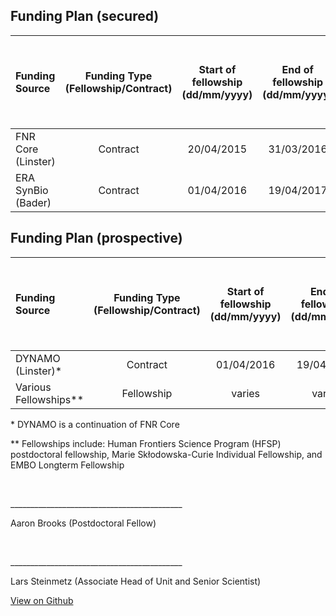 ## Funding Plan (secured)  
| Funding Source | Funding Type (Fellowship/Contract)| Start of fellowship (dd/mm/yyyy)| End of fellowship (dd/mm/yyyy)| Income per month from funding source (€)| EMBL Topping up per month (€) |
| :------------|:-------------:| :-----:|:-------------:|:-------------:|:-------------:|
| FNR Core (Linster)  | Contract | 20/04/2015 |31/03/2016 |€2831.03 |€325.56 |
| ERA SynBio (Bader)  | Contract | 01/04/2016 |19/04/2017 |€3114.13 |€325.56 |


## Funding Plan (prospective)  
| Funding Source | Funding Type (Fellowship/Contract)| Start of fellowship (dd/mm/yyyy)| End of fellowship (dd/mm/yyyy)| Income per month from funding source (€)| EMBL Topping up per month (€) |
| :------------|:-------------:| :-----:|:-------------:|:-------------:|:-------------:|
| DYNAMO (Linster)\*  | Contract | 01/04/2016 |19/04/2017 |€3114.13 |€325.56 |
| Various Fellowships\*\*  | Fellowship | varies |varies |varies |varies |

\* DYNAMO is a continuation of FNR Core

\*\* Fellowships include: Human Frontiers Science Program  (HFSP) postdoctoral fellowship, Marie Skłodowska-Curie Individual Fellowship, and EMBO Longterm Fellowship

<br>

\_\_\_\_\_\_\_\_\_\_\_\_\_\_\_\_\_\_\_\_\_\_\_\_\_\_\_\_\_\_\_\_\_\_\_\_\_\_\_\_\_\_\_

Aaron Brooks (Postdoctoral Fellow)

<br>

\_\_\_\_\_\_\_\_\_\_\_\_\_\_\_\_\_\_\_\_\_\_\_\_\_\_\_\_\_\_\_\_\_\_\_\_\_\_\_\_\_\_\_

Lars Steinmetz (Associate Head of Unit and Senior Scientist)

[View on Github](https://github.com/scalefreegan/steinmetz-lab/blob/master/Docs/general/EMBL_Summary/funding.md)
